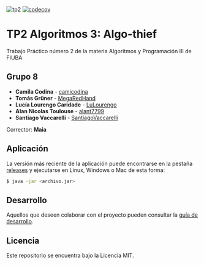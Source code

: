 ![tp2](https://github.com/MegaRedHand/algo-thief/actions/workflows/build.yml/badge.svg) [![codecov](https://codecov.io/gh/MegaRedHand/algo-thief/branch/dev-entrega-4/graph/badge.svg)](https://codecov.io/gh/MegaRedHand/algo-thief)

# TP2 Algoritmos 3: Algo-thief

Trabajo Práctico número 2 de la materia Algoritmos y Programación III de FIUBA

## Grupo 8

* **Camila Codina** - [camicodina](https://github.com/camicodina)
* **Tomás Grüner** - [MegaRedHand](https://github.com/MegaRedHand)
* **Lucía Lourengo Caridade** - [LuLourengo](https://github.com/LuLourengo)
* **Alan Nicolas Toulouse** - [alant7799](https://github.com/alant7799)
* **Santiago Vaccarelli** - [SantiagoVaccarelli](https://github.com/SantiagoVaccarelli)

Corrector: **Maia**

## Aplicación

La versión más reciente de la aplicación puede encontrarse en la pestaña [releases](https://github.com/MegaRedHand/algo-thief/releases/latest) y ejecutarse en Linux, Windows o Mac de esta forma:

```bash
$ java -jar <archivo.jar>
```

## Desarrollo

Aquellos que deseen colaborar con el proyecto pueden consultar la [guía de desarrollo](./docs/Desarrollo.md).

## Licencia

Este repositorio se encuentra bajo la Licencia MIT.
